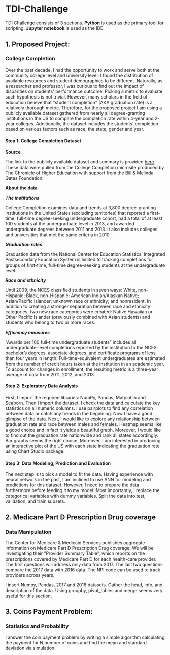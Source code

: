 # TDI-Challenge

TDI Challenge consists of 3 sections. **Python** is used as the primary tool for scripting. **Jupyter notebook** is used as the IDE. 

## 1. Proposed Project:
### College Completion 
Over the past decade, I had the opportunity to work and serve both at the community college level and university level. I found the distribution of available resources and student demographics to be different. Naturally, as a researcher and professor, I was curious to find out the impact of disparities on students' performance outcome. Picking a metric to evaluate such hypothesis is not trivial. However, many scholars in the field of education believe that "student completion" (AKA graduation rate) is a relatively thorough metric. Therefore, for the proposed project I am using a publicly available dataset gathered from nearly all degree-granting institutions in the US to compare the completion rate within 4-year and 2-year colleges. Additionally, the dataset includes the students' completion based on various factors such as race, the state, gender and year.

#### Step 1: College Completion Dataset

**Source**

The link to the publicly available dataset and summary is provided [here](https://data.world/databeats/college-completion/workspace/project-summary?agentid=databeats&datasetid=college-completion). 
These data were pulled from the College Completion microsite produced by The Chronicle of Higher Education with support from the Bill & Melinda Gates Foundation. 

**About the data**

**_The institutions_**

College Completion examines data and trends at 3,800 degree-granting institutions in the United States (excluding territories) that reported a first-time, full-time degree-seeking undergraduate cohort, had a total of at least 100 students at the undergraduate level in 2013, and awarded undergraduate degrees between 2011 and 2013. It also includes colleges and universities that met the same criteria in 2010.

**_Graduation rates_**

Graduation data from the National Center for Education Statistics’ Integrated Postsecondary Education System is limited to tracking completions for groups of first-time, full-time degree-seeking students at the undergraduate level.

**_Race and ethnicity_**

Until 2009, the NCES classified students in seven ways: White, non-Hispanic; Black, non-Hispanic; American Indian/Alaskan Native; Asian/Pacific Islander; unknown race or ethnicity; and nonresident. In addition to creating a stronger separation between race and ethnicity categories, two new race categories were created: Native Hawaiian or Other Pacific Islander (previously combined with Asian students) and students who belong to two or more races.

**_Efficiency measures_**

“Awards per 100 full-time undergraduate students” includes all undergraduate-level completions reported by the institution to the NCES: bachelor’s degrees, associate degrees, and certificate programs of less than four years in length. Full-time-equivalent undergraduates are estimated from the number of credit hours taken at the institution in an academic year. To account for changes in enrollment, the resulting metric is a three-year average of data from 2011, 2012, and 2013.

#### Step 2: Exploratory Data Analysis

First, I import the required libraries: NumPy, Pandas, Matplotlib and Seaborn. Then I import the dataset. I check the data and calculate the key statistics on all numeric columns. I use pairplots to find any correlation between data or catch any trends in the beginning. Now I have a good glimpse of the data. Next, I would like to explore any relationship between graduation rate and race between males and females. Heatmap seems like a good choice and in fact it yields a beautiful graph. Moreover, I would like to find out the graduation rate nationwide and rank all states accordingly. Bar graphs seems the right choice. Moreover, I am interested in producing an interactive plot of the US with each state indicating the graduation rate using Chart Studio package. 

#### Step 3: Data Modeling, Prediction and Evaluation

The next step is to pick a model to fit the data. Having experience with neural network in the past, I am inclined to use ANN for modeling and predictions for this dataset. However, I need to prepare the data furthermore before feeding it to my model. Most importantly, I replace the categorical variables with dummy variables. Split the data into test, validation, and train subsets. 


## 2. Medicare Part D Prescription Drug coverage
### Data Manipulation

The Center for Medicare & Medicaid Services publishes aggregate information on Medicare Part D Prescription Drug coverage. We will be investigating their "Provider Summary Table", which reports on the prescriptions covered by Medicare Part D for each health-care provider. The first questions will address only data from 2017. The last two questions compare the 2017 data with 2016 data. The NPI code can be used to track providers across years.

I insert Numpy, Pandas, 2017 and 2016 datasets. Gather the head, info, and description of the data. Using groupby, pivot_tables and merge seems very useful for this section.

## 3. Coins Payment Problem:
### Statistics and Probability
I answer the coin payment problem by writing a simple algorithm calculating the payment for N number of coins and find the mean and standard deviation via simulation.
